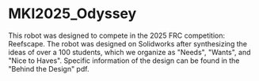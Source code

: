 # MKI2025_Odyssey

This robot was designed to compete in the 2025 FRC competition: Reefscape. The robot was designed on Solidworks after synthesizing the ideas of over a 100 students, which we organize as "Needs", "Wants", and "Nice to Haves". Specific information of the design can be found in the "Behind the Design" pdf.
